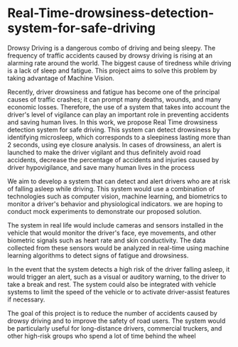 # Real-Time-drowsiness-detection-system-for-safe-driving
Drowsy Driving is a dangerous combo of driving and being sleepy. The frequency of traffic accidents caused by drowsy driving is rising at an alarming rate around the world. The biggest cause of tiredness while driving is a lack of sleep and fatigue. This project aims to solve this problem by taking advantage of Machine Vision.


Recently, driver drowsiness and fatigue has become one of the principal causes of traffic crashes; it can prompt many deaths, wounds, and many economic losses. Therefore, the use of a system that takes into account the driver's level of vigilance can play an important role in preventing accidents and saving human lives. In this work, we propose Real Time drowsiness detection system for safe driving. This system can detect drowsiness by identifying microsleep, which corresponds to a sleepiness lasting more than 2 seconds, using eye closure analysis. In cases of drowsiness, an alert is launched to make the driver vigilant and thus definitely avoid road accidents, decrease the percentage of accidents and injuries caused by driver hypovigilance, and save many human lives in the process

We aim to develop a system that can detect and alert drivers who are at risk of falling asleep while driving. This system would use a combination of technologies such as computer vision, machine learning, and biometrics to monitor a driver's behavior and physiological indicators. we are hoping to conduct mock experiments to demonstrate our proposed solution.

The system in real life would include cameras and sensors installed in the vehicle that would monitor the driver's face, eye movements, and other biometric signals such as heart rate and skin conductivity. The data collected from these sensors would be analyzed in real-time using machine learning algorithms to detect signs of fatigue and drowsiness.

In the event that the system detects a high risk of the driver falling asleep, it would trigger an alert, such as a visual or auditory warning, to the driver to take a break and rest. The system could also be integrated with vehicle systems to limit the speed of the vehicle or to activate driver-assist features if necessary.

The goal of this project is to reduce the number of accidents caused by drowsy driving and to improve the safety of road users. The system would be particularly useful for long-distance drivers, commercial truckers, and other high-risk groups who spend a lot of time behind the wheel
